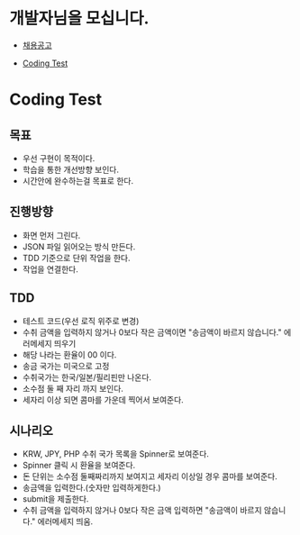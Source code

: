 # 개발자님을 모십니다.
- [채용공고](./developer.asc)

- [Coding Test](./coding_test.md)

# Coding Test
## 목표
- 우선 구현이 목적이다.
- 학습을 통한 개선방향 보인다.
- 시간안에 완수하는걸 목표로 한다.

## 진행방향
- 화면 먼저 그린다.
- JSON 파일 읽어오는 방식 만든다.
- TDD 기준으로 단위 작업을 한다.
- 작업을 연결한다.

## TDD
- 테스트 코드(우선 로직 위주로 변경)
 - 수취 금액을 입력하지 않거나 0보다 작은 금액이면 "송금액이 바르지 않습니다." 에러메세지 띄우기
 - 해당 나라는 환율이 00 이다.
- 송금 국가는 미국으로 고정
- 수취국가는 한국/일본/필리핀만 나온다.
- 소수점 둘 째 자리 까지 보인다.
- 세자리 이상 되면 콤마를 가운데 찍어서 보여준다.

## 시나리오
- KRW, JPY, PHP 수취 국가 목록을 Spinner로 보여준다.
- Spinner 클릭 시 환율을 보여준다.
- 돈 단위는 소수점 둘째짜리까지 보여지고 세자리 이상일 경우 콤마를 보여준다.
- 송금액을 입력한다.(숫자만 입력하게한다.)
- submit을 제출한다.
- 수취 금액을 입력하지 않거나 0보다 작은 금액 입력하면 "송금액이 바르지 않습니다." 에러메세지 띄움.